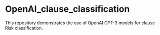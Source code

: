 # OpenAI_clause_classification
This repository demonstrates the use of OpenAI GPT-3 models for clause Risk classification.
